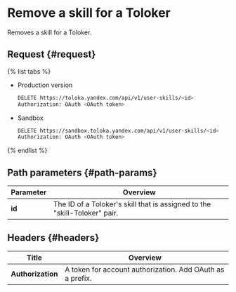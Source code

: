 # Remove a skill for a Toloker

Removes a skill for a Toloker.

## Request {#request}

{% list tabs %}

- Production version

  ```bash
  DELETE https://toloka.yandex.com/api/v1/user-skills/<id>
  Authorization: OAuth <OAuth token>
  ```

- Sandbox

  ```bash
  DELETE https://sandbox.toloka.yandex.com/api/v1/user-skills/<id>
  Authorization: OAuth <OAuth token>
  ```

{% endlist %}

## Path parameters {#path-params}

Parameter | Overview
----- | -----
**id** | The ID of a Toloker's skill that is assigned to the "skill-Toloker" pair.


## Headers {#headers}

Title | Overview
----- | -----
**Authorization** | A token for account authorization. Add OAuth as a prefix.

